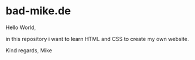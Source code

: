 # bad-mike.de

Hello World,

in this repository i want to learn HTML and CSS to create my own website.

Kind regards,
Mike
